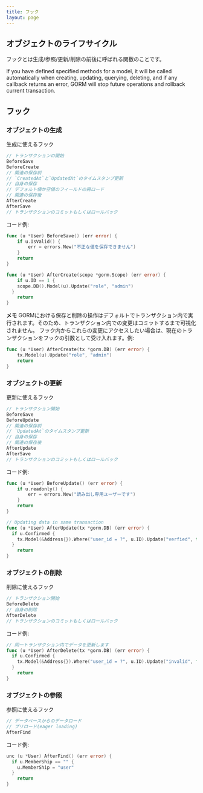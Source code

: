 ```yaml
---
title: フック
layout: page
---
```

## オブジェクトのライフサイクル

フックとは生成/参照/更新/削除の前後に呼ばれる関数のことです。

If you have defined specified methods for a model, it will be called automatically when creating, updating, querying, deleting, and if any callback returns an error, GORM will stop future operations and rollback current transaction.

## フック

### オブジェクトの生成

生成に使えるフック

```go
// トランザクションの開始
BeforeSave
BeforeCreate
// 関連の保存前
// `CreatedAt`と`UpdatedAt`のタイムスタンプ更新
// 自身の保存
// デフォルト値か空値のフィールドの再ロード
// 関連の保存後
AfterCreate
AfterSave
// トランザクションのコミットもしくはロールバック
```

コード例:

```go
func (u *User) BeforeSave() (err error) {
    if u.IsValid() {
        err = errors.New("不正な値を保存できません")
    }
    return
}

func (u *User) AfterCreate(scope *gorm.Scope) (err error) {
    if u.ID == 1 {
    scope.DB().Model(u).Update("role", "admin")
  }
    return
}
```

**メモ** GORMにおける保存と削除の操作はデフォルトでトランザクション内で実行されます。そのため、トランザクション内での変更はコミットするまで可視化されません。 フック内からこれらの変更にアクセスしたい場合は、現在のトランザクションをフックの引数として受け入れます。例:

```go
func (u *User) AfterCreate(tx *gorm.DB) (err error) {
    tx.Model(u).Update("role", "admin")
    return
}
```

### オブジェクトの更新

更新に使えるフック

```go
// トランザクション開始
BeforeSave
BeforeUpdate
// 関連の保存前
// `UpdatedAt`のタイムスタンプ更新
// 自身の保存
// 関連の保存後
AfterUpdate
AfterSave
// トランザクションのコミットもしくはロールバック
```

コード例:

```go
func (u *User) BeforeUpdate() (err error) {
    if u.readonly() {
        err = errors.New("読み出し専用ユーザーです")
    }
    return
}

// Updating data in same transaction
func (u *User) AfterUpdate(tx *gorm.DB) (err error) {
  if u.Confirmed {
    tx.Model(&Address{}).Where("user_id = ?", u.ID).Update("verfied", true)
  }
    return
}
```

### オブジェクトの削除

削除に使えるフック

```go
// トランザクション開始
BeforeDelete
// 自身の削除
AfterDelete
// トランザクションのコミットもしくはロールバック
```

コード例:

```go
// 同一トランザクション内でデータを更新します
func (u *User) AfterDelete(tx *gorm.DB) (err error) {
  if u.Confirmed {
    tx.Model(&Address{}).Where("user_id = ?", u.ID).Update("invalid", false)
  }
    return
}
```

### オブジェクトの参照

参照に使えるフック

```go
// データベースからのデータロード
// プリロード(eager loading)
AfterFind
```

コード例:

```go
unc (u *User) AfterFind() (err error) {
  if u.MemberShip == "" {
    u.MemberShip = "user"
  }
    return
}
```